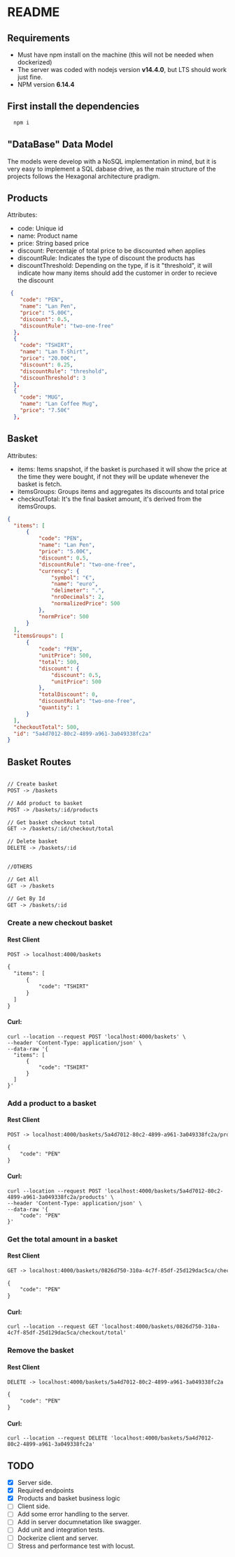 # README

## Requirements

- Must have npm install on the machine (this will not be needed when dockerized)
- The server was coded with nodejs version **v14.4.0**, but LTS should work just fine.
- NPM version **6.14.4**

## First install the dependencies

```js
  npm i
```

## "DataBase" Data Model

The models were develop with a NoSQL implementation in mind, but it is very easy to implement a SQL dabase drive, as the main structure of the projects follows the Hexagonal architecture pradigm.

## Products

Attributes:

- code: Unique id 
- name: Product name
- price: String based price
- discount: Percentaje of total price to be discounted when applies
- discountRule: Indicates the type of discount the products has
- discountThreshold: Depending on the type, if is it "threshold", it will indicate how many items should add the customer in order to recieve the discount

```json
 {
    "code": "PEN",
    "name": "Lan Pen",
    "price": "5.00€",
    "discount": 0.5,
    "discountRule": "two-one-free"
  },
  {
    "code": "TSHIRT",
    "name": "Lan T-Shirt",
    "price": "20.00€",
    "discount": 0.25,
    "discountRule": "threshold",
    "discounThreshold": 3
  },
  {
    "code": "MUG",
    "name": "Lan Coffee Mug",
    "price": "7.50€"
  },
```

## Basket

Attributes:

- items: Items snapshot, if the basket is purchased it will show the price at the time they were bought, if not they will be update whenever the basket is fetch.
- itemsGroups: Groups items and aggregates its discounts and total price
- checkoutTotal: It's the final basket amount, it's derived from the itemsGroups.

```json
{
  "items": [
      {
          "code": "PEN",
          "name": "Lan Pen",
          "price": "5.00€",
          "discount": 0.5,
          "discountRule": "two-one-free",
          "currency": {
              "symbol": "€",
              "name": "euro",
              "delimeter": ".",
              "nroDecimals": 2,
              "normalizedPrice": 500
          },
          "normPrice": 500
      }
  ],
  "itemsGroups": [
      {
          "code": "PEN",
          "unitPrice": 500,
          "total": 500,
          "discount": {
              "discount": 0.5,
              "unitPrice": 500
          },
          "totalDiscount": 0,
          "discountRule": "two-one-free",
          "quantity": 1
      }
  ],
  "checkoutTotal": 500,
  "id": "5a4d7012-80c2-4899-a961-3a049338fc2a"
}
```

## Basket Routes

```rest

// Create basket
POST -> /baskets

// Add product to basket
POST -> /baskets/:id/products

// Get basket checkout total
GET -> /baskets/:id/checkout/total

// Delete basket
DELETE -> /baskets/:id


//OTHERS

// Get All
GET -> /baskets

// Get By Id
GET -> /baskets/:id
```

### **Create a new checkout basket**

#### Rest Client



```rest
POST -> localhost:4000/baskets

{
  "items": [
      {
          "code": "TSHIRT"
      }
  ]
}
```

#### Curl:

```curl
curl --location --request POST 'localhost:4000/baskets' \
--header 'Content-Type: application/json' \
--data-raw '{
  "items": [
      {
          "code": "TSHIRT"
      }
  ]
}'
```

### **Add a product to a basket**

#### Rest Client

```rest
POST -> localhost:4000/baskets/5a4d7012-80c2-4899-a961-3a049338fc2a/products

{
    "code": "PEN"
}
```

#### Curl:

```curl
curl --location --request POST 'localhost:4000/baskets/5a4d7012-80c2-4899-a961-3a049338fc2a/products' \
--header 'Content-Type: application/json' \
--data-raw '{
    "code": "PEN"
}'
```

### **Get the total amount in a basket**

#### Rest Client

```rest
GET -> localhost:4000/baskets/0826d750-310a-4c7f-85df-25d129dac5ca/checkout/total

{
    "code": "PEN"
}
```

#### Curl:

```curl
curl --location --request GET 'localhost:4000/baskets/0826d750-310a-4c7f-85df-25d129dac5ca/checkout/total'
```


### **Remove the basket**

#### Rest Client

```rest
DELETE -> localhost:4000/baskets/5a4d7012-80c2-4899-a961-3a049338fc2a

{
    "code": "PEN"
}
```

#### Curl:

```curl
curl --location --request DELETE 'localhost:4000/baskets/5a4d7012-80c2-4899-a961-3a049338fc2a'
```

## TODO

- [x] Server side.
- [x] Required endpoints
- [x] Products and basket business logic
- [ ] Client side.
- [ ] Add some error handling to the server.
- [ ] Add in server documnetation like swagger.
- [ ] Add unit and integration tests.
- [ ] Dockerize client and server.
- [ ] Stress and performance test with locust.